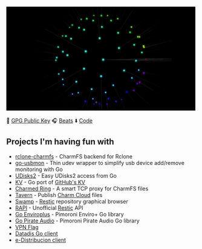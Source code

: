 ![](https://github.com/rubiojr/rubiojr/raw/master/img/mono4loop.gif)

🔑 [GPG Public Key](https://github.com/rubiojr.gpg) 🎧 [Beats](https://www.instagram.com/p/CEoSON2DeWq/) ⬇️  [Code](https://github.com/rubiojr)

## Projects I'm having fun with

* [rclone-charmfs](https://github.com/rubiojr/rclone-charmfs) - CharmFS backend for Rclone
* [go-usbmon](https://github.com/rubiojr/go-usbmon) - Thin udev wrapper to simplify usb device add/remove monitoring with Go
* [UDisks2](https://github.com/rubiojr/go-udisks) - Easy UDisks2 access from Go
* [KV](https://github.com/rubiojr/kv) - Go port of [GitHub's KV](https://github.com/github/github-ds)
* [Charmed Ring](https://github.com/rubiojr/charmedring) - A smart TCP proxy for CharmFS files
* [Tavern](https://github.com/rubiojr/tavern) - Publish [Charm Cloud](https://charm.sh) files
* [Swamp](https://github.com/swampapp/swamp) - [Restic](https://restic.net) repository graphical browser
* [RAPI](https://github.com/rubiojr/rapi) - Unofficial [Restic](https://restic.net) API
* [Go Enviroplus](https://github.com/rubiojr/go-enviroplus) - Pimoroni Enviro+ Go library
* [Go Pirate Audio](https://github.com/rubiojr/go-pirateaudio) - Pimoroni Pirate Audio Go library
* [VPN Flag](https://github.com/rubiojr/vpnflag)
* [Datadis Go client](https://github.com/rubiojr/go-datadis)
* [e-Distribucion client](https://github.com/rubiojr/go-edistribucion)
